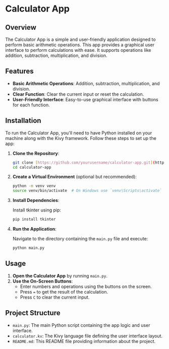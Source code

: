 
# Calculator App

## Overview

The Calculator App is a simple and user-friendly application designed to perform basic arithmetic operations. This app provides a graphical user interface to perform calculations with ease. It supports operations like addition, subtraction, multiplication, and division.

## Features

- **Basic Arithmetic Operations**: Addition, subtraction, multiplication, and division.
- **Clear Function**: Clear the current input or reset the calculation.
- **User-Friendly Interface**: Easy-to-use graphical interface with buttons for each function.

## Installation

To run the Calculator App, you'll need to have Python installed on your machine along with the Kivy framework. Follow these steps to set up the app:

1. **Clone the Repository**:

    ```sh
    git clone [https://github.com/yourusername/calculator-app.git](https://github.com/brandistone/Calculator-App/tree/main)
    cd calculator-app
    ```

2. **Create a Virtual Environment** (optional but recommended):

    ```sh
    python -m venv venv
    source venv/bin/activate  # On Windows use `venv\Scripts\activate`
    ```

3. **Install Dependencies**:

    Install tkinter using pip:

    ```sh
    pip install tkinter
    ```

4. **Run the Application**:

    Navigate to the directory containing the `main.py` file and execute:

    ```sh
    python main.py
    ```

## Usage

1. **Open the Calculator App** by running `main.py`.
2. **Use the On-Screen Buttons**:
   - Enter numbers and operations using the buttons on the screen.
   - Press `=` to get the result of the calculation.
   - Press `C` to clear the current input.

## Project Structure

- `main.py`: The main Python script containing the app logic and user interface.
- `calculator.kv`: The Kivy language file defining the user interface layout.
- `README.md`: This README file providing information about the project.

